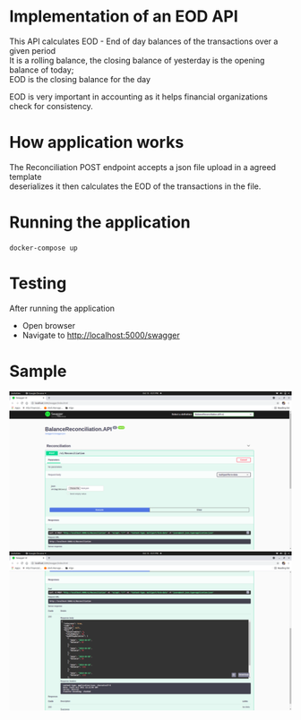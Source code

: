# Implementation of an EOD API
This API calculates EOD - End of day balances of the transactions over a given period <br/>
It is a rolling balance, the closing balance of yesterday is the opening balance of today; <br/>
EOD is the closing balance for the day

EOD is very important in accounting as it helps financial organizations check for consistency.

# How application works

The Reconciliation POST endpoint accepts a json file upload in a agreed template <br/> 
deserializes it then calculates the EOD of the transactions in the file.

# Running the application

`docker-compose up`

# Testing
After running the application <br/>

- Open browser <br/>
- Navigate to [http://localhost:5000/swagger](http://localhost:5000/swagger)

# Sample
![1](Screenshot1.png)
![2](Screenshot2.png)
